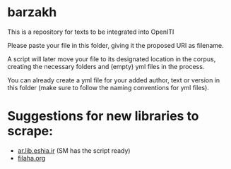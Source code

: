 # barzakh
This is a repository for texts to be integrated into OpenITI

Please paste your file in this folder, giving it the proposed URI as filename. 

A script will later move your file to its designated location in the corpus, creating the necessary folders and (empty) yml files in the process.

You can already create a yml file for your added author, text or version in this folder (make sure to follow the naming conventions for yml files). 

# Suggestions for new libraries to scrape:

* [ar.lib.eshia.ir](http://ar.lib.eshia.ir) (SM has the script ready)
* [filaha.org](http://www.filaha.org/texts_translations.html)
